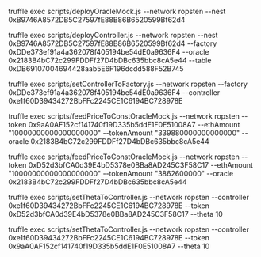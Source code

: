 truffle exec scripts/deployOracleMock.js --network ropsten --nest 0xB9746A8572DB5C27597fE88B86B6520599Bf62d4

truffle exec scripts/deployController.js --network ropsten --nest 0xB9746A8572DB5C27597fE88B86B6520599Bf62d4 --factory 0xDDe373ef91a4a362078f405194be54dE0a9636F4 --oracle 0x2183B4bC72c299FDDFf27D4bDBc635bbc8cA5e44 --table 0xDB69107004694428aab5E6F196dcdd588F52B745

truffle exec scripts/setControllerToFactory.js --network ropsten --factory 0xDDe373ef91a4a362078f405194be54dE0a9636F4 --controller 0xe1f60D39434272BbFFc2245CE1C6194BC728978E

truffle exec scripts/feedPriceToConstOracleMock.js --network ropsten --token 0x9aA0AF152cf141740f19D335b5ddE1F0E51008A7  --ethAmount "10000000000000000000" --tokenAmount "339880000000000000" --oracle 0x2183B4bC72c299FDDFf27D4bDBc635bbc8cA5e44

truffle exec scripts/feedPriceToConstOracleMock.js --network ropsten --token 0xD52d3bfCA0d39E4bD5378e0BBa8AD245C3F58C17  --ethAmount "10000000000000000000" --tokenAmount "3862600000" --oracle 0x2183B4bC72c299FDDFf27D4bDBc635bbc8cA5e44

truffle exec scripts/setThetaToController.js --network ropsten --controller 0xe1f60D39434272BbFFc2245CE1C6194BC728978E  --token 0xD52d3bfCA0d39E4bD5378e0BBa8AD245C3F58C17 --theta 10

truffle exec scripts/setThetaToController.js --network ropsten --controller 0xe1f60D39434272BbFFc2245CE1C6194BC728978E  --token 0x9aA0AF152cf141740f19D335b5ddE1F0E51008A7 --theta 10